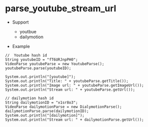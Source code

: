 parse_youtube_stream_url
========================

* Support
    * youtbue
    * dailymotion

* Example
```
//  Youtube hash id
String youtubeID = "fT6URJnpPH0";
VideoParse youtubeParse = new YoutubeParse();
youtubeParse.parse(youtubeID);

System.out.println("[youtube]");
System.out.println("Title: " + youtubeParse.getTitle());
System.out.println("Image url: " + youtubeParse.getImageUrl());
System.out.println("Stream url: " + youtubeParse.getUrl());

// dailymotion hash id
String dailymotionID = "x1sr8o3";
VideoParse dailymotionParse = new DialymotionParse();
dailymotionParse.parse(dailymotionID);
System.out.println("[dailymotion]");
System.out.println("Stream url: " + dailymotionParse.getUrl());
```
